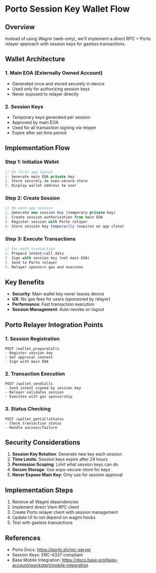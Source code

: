 # Porto Session Key Wallet Flow

## Overview
Instead of using Wagmi (web-only), we'll implement a direct RPC + Porto relayer approach with session keys for gasless transactions.

## Wallet Architecture

### 1. Main EOA (Externally Owned Account)
- Generated once and stored securely in device
- Used only for authorizing session keys
- Never exposed to relayer directly

### 2. Session Keys
- Temporary keys generated per session
- Approved by main EOA
- Used for all transaction signing via relayer
- Expire after set time period

## Implementation Flow

### Step 1: Initialize Wallet
```typescript
// On first app launch
1. Generate main EOA private key
2. Store securely in expo-secure-store
3. Display wallet address to user
```

### Step 2: Create Session
```typescript
// On each app session
1. Generate new session key (temporary private key)
2. Create session authorization from main EOA
3. Register session with Porto relayer
4. Store session key temporarily (expires on app close)
```

### Step 3: Execute Transactions
```typescript
// For each transaction
1. Prepare intent/call data
2. Sign with session key (not main EOA)
3. Send to Porto relayer
4. Relayer sponsors gas and executes
```

## Key Benefits
- **Security**: Main wallet key never leaves device
- **UX**: No gas fees for users (sponsored by relayer)
- **Performance**: Fast transaction execution
- **Session Management**: Auto-revoke on logout

## Porto Relayer Integration Points

### 1. Session Registration
```
POST /wallet_prepareCalls
- Register session key
- Get approval context
- Sign with main EOA
```

### 2. Transaction Execution
```
POST /wallet_sendCalls
- Send intent signed by session key
- Relayer validates session
- Executes with gas sponsorship
```

### 3. Status Checking
```
POST /wallet_getCallsStatus
- Check transaction status
- Handle success/failure
```

## Security Considerations

1. **Session Key Rotation**: Generate new key each session
2. **Time Limits**: Session keys expire after 24 hours
3. **Permission Scoping**: Limit what session keys can do
4. **Secure Storage**: Use expo-secure-store for keys
5. **Never Expose Main Key**: Only use for session approval

## Implementation Steps

1. Remove all Wagmi dependencies
2. Implement direct Viem RPC client
3. Create Porto relayer client with session management
4. Update UI to not depend on wagmi hooks
5. Test with gasless transactions

## References
- Porto Docs: https://porto.sh/rpc-server
- Session Keys: ERC-4337 compliant
- Base Mobile Integration: https://docs.base.org/base-account/quickstart/mobile-integration